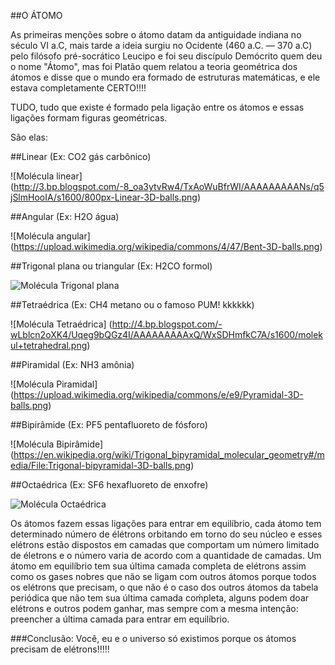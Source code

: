 ##O ÁTOMO

As primeiras menções sobre o átomo datam da antiguidade indiana no século VI a.C, mais tarde a ideia surgiu no Ocidente (460 a.C. — 370 a.C) pelo filósofo pré-socrático Leucipo e foi seu discípulo Demócrito quem deu o nome "Átomo", mas foi Platão quem relatou a teoria geométrica dos átomos e disse que o mundo era formado de estruturas matemáticas, e ele estava completamente CERTO!!!! 

TUDO, tudo que existe é formado pela ligação entre os átomos e essas ligações formam figuras geométricas. 

São elas:

##Linear (Ex: CO2 gás carbônico)

![Molécula linear] (http://3.bp.blogspot.com/-8_oa3ytvRw4/TxAoWuBfrWI/AAAAAAAAANs/q5jSlmHooIA/s1600/800px-Linear-3D-balls.png)

##Angular (Ex: H2O água)

![Molécula angular] (https://upload.wikimedia.org/wikipedia/commons/4/47/Bent-3D-balls.png)

##Trigonal plana ou triangular (Ex: H2CO formol)

![Molécula Trigonal plana](https://upload.wikimedia.org/wikipedia/commons/6/6c/AX3E0-3D-balls.png)

##Tetraédrica (Ex: CH4 metano ou o famoso PUM! kkkkkk)

![Molécula Tetraédrica] (http://4.bp.blogspot.com/-wLblcn2oXK4/Uqeg9bQGz4I/AAAAAAAAAxQ/WxSDHmfkC7A/s1600/molekul+tetrahedral.png)

##Piramidal (Ex: NH3 amônia) 

![Molécula Piramidal] (https://upload.wikimedia.org/wikipedia/commons/e/e9/Pyramidal-3D-balls.png)

##Bipirâmide (Ex: PF5 pentafluoreto de fósforo)

![Molécula Bipirâmide] (https://en.wikipedia.org/wiki/Trigonal_bipyramidal_molecular_geometry#/media/File:Trigonal-bipyramidal-3D-balls.png)

##Octaédrica (Ex: SF6 hexafluoreto de enxofre)

![Molécula Octaédrica](http://2.bp.blogspot.com/-nkB1epOaaIo/UqehETzRqVI/AAAAAAAAAxY/75Cf9bjbvJs/s1600/molekul+oktahedral.png)


Os átomos fazem essas ligações para entrar em equilíbrio, cada átomo tem determinado número de élétrons orbitando em torno do seu núcleo e esses elétrons estão dispostos em camadas que comportam um número limitado de életrons e o número varia de acordo com a quantidade de camadas. Um átomo em equilíbrio tem sua última camada completa de elétrons assim como os gases nobres que não se ligam com outros átomos porque todos os elétrons que precisam, o que não é o caso dos outros átomos da tabela periódica que não tem sua última camada coḿpleta, alguns podem doar elétrons e outros podem ganhar, mas sempre com a mesma intenção: preencher a última camada para entrar em equilíbrio. 


###Conclusão: Você, eu e o universo só existimos porque os átomos precisam de elétrons!!!!! 




